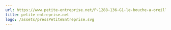```yaml
---
url: https://www.petite-entreprise.net/P-1288-136-G1-le-bouche-a-oreille-comme-strategie-marketing.html#:~:text=60%25%20des%20gens%20se%20tournent,d%C3%A9cisions%20d%27achat%20des%20consommateurs
title: petite-entreprise.net
logo: /assets/pressPetiteEntreprise.svg
---
```

